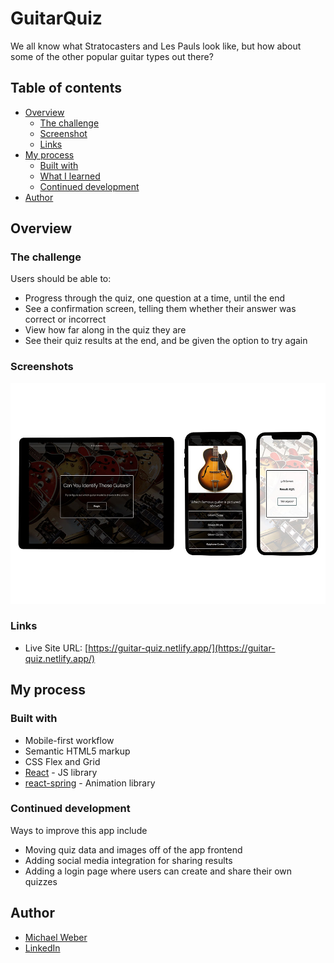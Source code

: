 <!-- # Can you name these famous guitar models?

We all know what Stratocasters and Les Pauls look like, but how about some of the other popular guitar types out there?  [Take this quiz to find out!](https://guitar-quiz.netlify.com/) -->

# GuitarQuiz

We all know what Stratocasters and Les Pauls look like, but how about some of the other popular guitar types out there?

## Table of contents

-   [Overview](#overview)
    -   [The challenge](#the-challenge)
    -   [Screenshot](#screenshot)
    -   [Links](#links)
-   [My process](#my-process)
    -   [Built with](#built-with)
    -   [What I learned](#what-i-learned)
    -   [Continued development](#continued-development)
    <!-- - [Useful resources](#useful-resources) -->
-   [Author](#author)
<!-- - [Acknowledgments](#acknowledgments) -->

## Overview

### The challenge

Users should be able to:

-   Progress through the quiz, one question at a time, until the end
-   See a confirmation screen, telling them whether their answer was correct or incorrect
-   View how far along in the quiz they are
-   See their quiz results at the end, and be given the option to try again

### Screenshots

![](./screenshots/screenshot.jpg)

### Links

-   Live Site URL: [https://guitar-quiz.netlify.app/](https://guitar-quiz.netlify.app/)

## My process

### Built with

-   Mobile-first workflow
-   Semantic HTML5 markup
-   CSS Flex and Grid
-   [React](https://reactjs.org/) - JS library
-   [react-spring](https://www.react-spring.io/) - Animation library

<!-- ### What I learned -->

### Continued development

Ways to improve this app include

-   Moving quiz data and images off of the app frontend
-   Adding social media integration for sharing results
-   Adding a login page where users can create and share their own quizzes

<!-- ### Useful resources

- [Example resource 1](https://www.example.com) - This helped me for XYZ reason. I really liked this pattern and will use it going forward.
- [Example resource 2](https://www.example.com) - This is an amazing article which helped me finally understand XYZ. I'd recommend it to anyone still learning this concept.

**Note: Delete this note and replace the list above with resources that helped you during the challenge. These could come in handy for anyone viewing your solution or for yourself when you look back on this project in the future.** -->

## Author

-   [Michael Weber](https://michaelweber.dev/)
-   [LinkedIn](https://www.linkedin.com/in/michaelscottweber/)

<!-- ## Acknowledgments

This is where you can give a hat tip to anyone who helped you out on this project. Perhaps you worked in a team or got some inspiration from someone else's solution. This is the perfect place to give them some credit.

**Note: Delete this note and edit this section's content as necessary. If you completed this challenge by yourself, feel free to delete this section entirely.** -->

